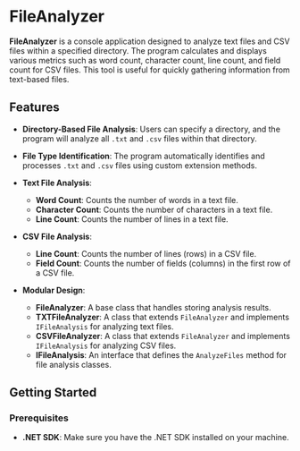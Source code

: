 # FileAnalyzer

**FileAnalyzer** is a console application designed to analyze text files and CSV files within a specified directory. The program calculates and displays various metrics such as word count, character count, line count, and field count for CSV files. This tool is useful for quickly gathering information from text-based files.

## Features

- **Directory-Based File Analysis**: Users can specify a directory, and the program will analyze all `.txt` and `.csv` files within that directory.
  
- **File Type Identification**: The program automatically identifies and processes `.txt` and `.csv` files using custom extension methods.
  
- **Text File Analysis**:
  - **Word Count**: Counts the number of words in a text file.
  - **Character Count**: Counts the number of characters in a text file.
  - **Line Count**: Counts the number of lines in a text file.

- **CSV File Analysis**:
  - **Line Count**: Counts the number of lines (rows) in a CSV file.
  - **Field Count**: Counts the number of fields (columns) in the first row of a CSV file.

- **Modular Design**:
  - **FileAnalyzer**: A base class that handles storing analysis results.
  - **TXTFileAnalyzer**: A class that extends `FileAnalyzer` and implements `IFileAnalysis` for analyzing text files.
  - **CSVFileAnalyzer**: A class that extends `FileAnalyzer` and implements `IFileAnalysis` for analyzing CSV files.
  - **IFileAnalysis**: An interface that defines the `AnalyzeFiles` method for file analysis classes.

## Getting Started

### Prerequisites

- **.NET SDK**: Make sure you have the .NET SDK installed on your machine.
